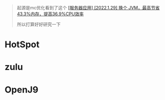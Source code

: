 > 起源是mc优化看到了这个 [[服务器应用] [2022.1.29] 换个 JVM，最高节省43.3%内存，提高36.9%CPU效率](https://www.mcbbs.net/thread-1232993-1-1.html)
>
> 所以打算好好研究一下

# HotSpot

# zulu

# OpenJ9


